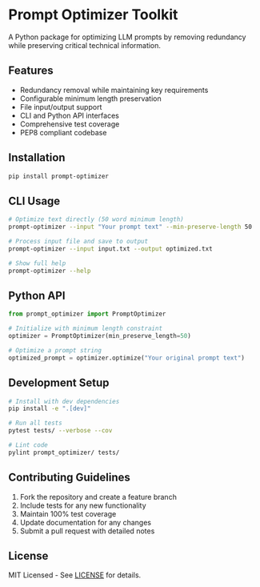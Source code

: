 # Prompt Optimizer Toolkit

A Python package for optimizing LLM prompts by removing redundancy while preserving critical technical information.

## Features

- Redundancy removal while maintaining key requirements
- Configurable minimum length preservation
- File input/output support
- CLI and Python API interfaces
- Comprehensive test coverage
- PEP8 compliant codebase

## Installation

```bash
pip install prompt-optimizer
```

## CLI Usage

```bash
# Optimize text directly (50 word minimum length)
prompt-optimizer --input "Your prompt text" --min-preserve-length 50

# Process input file and save to output
prompt-optimizer --input input.txt --output optimized.txt

# Show full help
prompt-optimizer --help
```

## Python API

```python
from prompt_optimizer import PromptOptimizer

# Initialize with minimum length constraint
optimizer = PromptOptimizer(min_preserve_length=50)

# Optimize a prompt string
optimized_prompt = optimizer.optimize("Your original prompt text")
```

## Development Setup

```bash
# Install with dev dependencies
pip install -e ".[dev]"

# Run all tests
pytest tests/ --verbose --cov

# Lint code
pylint prompt_optimizer/ tests/
```

## Contributing Guidelines

1. Fork the repository and create a feature branch
2. Include tests for any new functionality
3. Maintain 100% test coverage
4. Update documentation for any changes
5. Submit a pull request with detailed notes

## License

MIT Licensed - See [LICENSE](LICENSE) for details.
